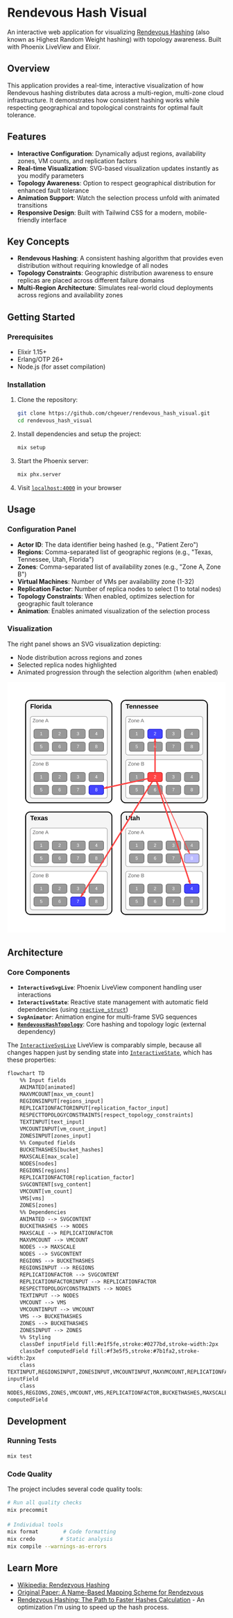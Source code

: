 # Rendevous Hash Visual

An interactive web application for visualizing [Rendevous Hashing](https://en.wikipedia.org/wiki/Rendezvous_hashing) (also known as Highest Random Weight hashing) with topology awareness. Built with Phoenix LiveView and Elixir.

## Overview

This application provides a real-time, interactive visualization of how Rendevous hashing distributes data across a multi-region, multi-zone cloud infrastructure. It demonstrates how consistent hashing works while respecting geographical and topological constraints for optimal fault tolerance.

## Features

- **Interactive Configuration**: Dynamically adjust regions, availability zones, VM counts, and replication factors
- **Real-time Visualization**: SVG-based visualization updates instantly as you modify parameters
- **Topology Awareness**: Option to respect geographical distribution for enhanced fault tolerance
- **Animation Support**: Watch the selection process unfold with animated transitions
- **Responsive Design**: Built with Tailwind CSS for a modern, mobile-friendly interface

## Key Concepts

- **Rendevous Hashing**: A consistent hashing algorithm that provides even distribution without requiring knowledge of all nodes
- **Topology Constraints**: Geographic distribution awareness to ensure replicas are placed across different failure domains
- **Multi-Region Architecture**: Simulates real-world cloud deployments across regions and availability zones

## Getting Started

### Prerequisites

- Elixir 1.15+
- Erlang/OTP 26+
- Node.js (for asset compilation)

### Installation

1. Clone the repository:
   ```bash
   git clone https://github.com/chgeuer/rendevous_hash_visual.git
   cd rendevous_hash_visual
   ```

2. Install dependencies and setup the project:
   ```bash
   mix setup
   ```

3. Start the Phoenix server:
   ```bash
   mix phx.server
   ```

4. Visit [`localhost:4000`](http://localhost:4000) in your browser

## Usage

### Configuration Panel

- **Actor ID**: The data identifier being hashed (e.g., "Patient Zero")
- **Regions**: Comma-separated list of geographic regions (e.g., "Texas, Tennessee, Utah, Florida")
- **Zones**: Comma-separated list of availability zones (e.g., "Zone A, Zone B")
- **Virtual Machines**: Number of VMs per availability zone (1-32)
- **Replication Factor**: Number of replica nodes to select (1 to total nodes)
- **Topology Constraints**: When enabled, optimizes selection for geographic fault tolerance
- **Animation**: Enables animated visualization of the selection process

### Visualization

The right panel shows an SVG visualization depicting:

- Node distribution across regions and zones
- Selected replica nodes highlighted
- Animated progression through the selection algorithm (when enabled)

![sample image](./sample.svg)

## Architecture

### Core Components

- **`InteractiveSvgLive`**: Phoenix LiveView component handling user interactions
- **`InteractiveState`**: Reactive state management with automatic field dependencies (using [`reactive_struct`](https://github.com/chgeuer/reactive_struct/))
- **`SvgAnimator`**: Animation engine for multi-frame SVG sequences
- [**`RendevousHashTopology`**](https://github.com/chgeuer/rendevous_hash_topology/): Core hashing and topology logic (external dependency)

The [`InteractiveSvgLive`](lib/rendevous_hash_visual_web/live/interactive_svg_live.ex) LiveView is comparably simple, because all changes happen just by sending state into [`InteractiveState`](lib/rendevous_hash_visual/interactive_state.ex), which has these properties:

```mermaid
flowchart TD
    %% Input fields
    ANIMATED[animated]
    MAXVMCOUNT[max_vm_count]
    REGIONSINPUT[regions_input]
    REPLICATIONFACTORINPUT[replication_factor_input]
    RESPECTTOPOLOGYCONSTRAINTS[respect_topology_constraints]
    TEXTINPUT[text_input]
    VMCOUNTINPUT[vm_count_input]
    ZONESINPUT[zones_input]
    %% Computed fields
    BUCKETHASHES[bucket_hashes]
    MAXSCALE[max_scale]
    NODES[nodes]
    REGIONS[regions]
    REPLICATIONFACTOR[replication_factor]
    SVGCONTENT[svg_content]
    VMCOUNT[vm_count]
    VMS[vms]
    ZONES[zones]
    %% Dependencies
    ANIMATED --> SVGCONTENT
    BUCKETHASHES --> NODES
    MAXSCALE --> REPLICATIONFACTOR
    MAXVMCOUNT --> VMCOUNT
    NODES --> MAXSCALE
    NODES --> SVGCONTENT
    REGIONS --> BUCKETHASHES
    REGIONSINPUT --> REGIONS
    REPLICATIONFACTOR --> SVGCONTENT
    REPLICATIONFACTORINPUT --> REPLICATIONFACTOR
    RESPECTTOPOLOGYCONSTRAINTS --> NODES
    TEXTINPUT --> NODES
    VMCOUNT --> VMS
    VMCOUNTINPUT --> VMCOUNT
    VMS --> BUCKETHASHES
    ZONES --> BUCKETHASHES
    ZONESINPUT --> ZONES
    %% Styling
    classDef inputField fill:#e1f5fe,stroke:#0277bd,stroke-width:2px
    classDef computedField fill:#f3e5f5,stroke:#7b1fa2,stroke-width:2px
    class TEXTINPUT,REGIONSINPUT,ZONESINPUT,VMCOUNTINPUT,MAXVMCOUNT,REPLICATIONFACTORINPUT,RESPECTTOPOLOGYCONSTRAINTS,ANIMATED inputField
    class NODES,REGIONS,ZONES,VMCOUNT,VMS,REPLICATIONFACTOR,BUCKETHASHES,MAXSCALE,SVGCONTENT computedField
```

## Development

### Running Tests

```bash
mix test
```

### Code Quality

The project includes several code quality tools:

```bash
# Run all quality checks
mix precommit

# Individual tools
mix format        # Code formatting
mix credo        # Static analysis
mix compile --warnings-as-errors
```


## Learn More

- [Wikipedia: Rendezvous Hashing](https://en.wikipedia.org/wiki/Rendezvous_hashing)
- [Original Paper: A Name-Based Mapping Scheme for Rendezvous](https://www.eecs.umich.edu/techreports/cse/96/CSE-TR-316-96.pdf)
- [Rendezvous Hashing: The Path to Faster Hashes Calculation](https://www.npiontko.pro/2024/12/23/computation-efficient-rendezvous-hashing) - An optimization I'm using to speed up the hash process.